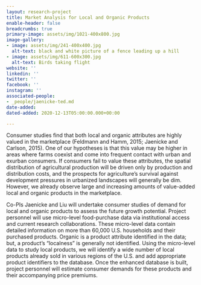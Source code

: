 ```yaml
---
layout: research-project
title: Market Analysis for Local and Organic Products
enable-header: false
breadcrumbs: true
primary-image: assets/img/1021-400x800.jpg
image-gallery:
- image: assets/img/241-400x400.jpg
  alt-text: black and white picture of a fence leading up a hill
- image: assets/img/611-600x300.jpg
  alt-text: Birds taking flight
website: ''
linkedin: ''
twitter: ''
facebook: ''
instagram: ''
associated-people:
- _people/jaenicke-ted.md
date-added: 
dated-added: 2020-12-13T05:00:00.000+00:00

---
```

Consumer studies find that both local and organic attributes are highly valued in the marketplace (Feldmann and Hamm, 2015; Jaenicke and Carlson, 2015). One of our hypotheses is that this value may be higher in areas where farms coexist and come into frequent contact with urban and exurban consumers. If consumers fail to value these attributes, the spatial distribution of agricultural production will be driven only by production and distribution costs, and the prospects for agriculture’s survival against development pressures in urbanized landscapes will generally be dim. However, we already observe large and increasing amounts of value-added local and organic products in the marketplace.

Co-PIs Jaenicke and Liu will undertake consumer studies of demand for local and organic products to assess the future growth potential. Project personnel will use micro-level food-purchase data via institutional access and current research collaborations. These micro-level data contain detailed information on more than 60,000 U.S. households and their purchased products. Organic is a product attribute identified in the data; but, a product’s “localness” is generally not identified. Using the micro-level data to study local products, we will identify a wide number of local products already sold in various regions of the U.S. and add appropriate product identifiers to the database. Once the enhanced database is built, project personnel will estimate consumer demands for these products and their accompanying price premiums.